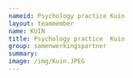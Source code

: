 ```yaml
---
nameid: Psychology practice Kuin
layout: teammember
name: KUIN 
title: Psychology practice  Kuin
group: samenwerkingspartner
summary: 
image: /img/Kuin.JPEG
---
```


 
